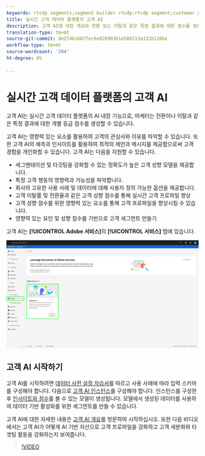 ```yaml
---
keywords: rtcdp segments;segment builder rtcdp;rtcdp segment;customer ai rtcdp
title: 실시간 고객 데이터 플랫폼의 고객 AI
description: 고객 AI에 대한 개요와 전환 또는 이탈과 같은 특정 결과에 대한 점수를 생성하는 데 도움이 되는 방법을 소개합니다.
translation-type: tm+mt
source-git-commit: de2f4b16677ec6e820903b1e586213a132b126be
workflow-type: tm+mt
source-wordcount: '294'
ht-degree: 0%

---
```



# 실시간 고객 데이터 플랫폼의 고객 AI

고객 AI는 실시간 고객 데이터 플랫폼의 AI 내장 기능으로, 마케터는 전환이나 이탈과 같은 특정 결과에 대한 개별 등급 점수를 생성할 수 있습니다.

고객 AI는 영향력 있는 요소를 활용하여 고객의 관심사와 이유를 파악할 수 있습니다. 또한 고객 AI의 예측과 인사이트를 활용하여 최적의 제안과 메시지를 제공함으로써 고객 경험을 개인화할 수 있습니다. 고객 AI는 다음을 지원할 수 있습니다.

* 세그멘테이션 및 타깃팅을 강화할 수 있는 정확도가 높은 고객 성향 모델을 제공합니다.
* 특정 고객 행동의 영향력과 가능성을 파악합니다.
* 회사의 고유한 사용 사례 및 데이터에 대해 사용자 정의 가능한 옵션을 제공합니다.
* 고객 이탈률 및 전환율과 같은 고객 성향 점수를 통해 실시간 고객 프로파일 향상
* 고객 성향 점수를 위한 영향력 있는 요소를 통해 고객 프로파일을 향상시킬 수 있습니다.
* 영향력 있는 요인 및 성향 점수를 기반으로 고객 세그먼트 만들기

고객 AI는 **[!UICONTROL Adobe 서비스]**&#x200B;의 **[!UICONTROL 서비스]** 탭에 있습니다.

![고객 AI 위치](../assets/overview/rtcdp-customer-ai.png)

## 고객 AI 시작하기

고객 AI를 시작하려면 [데이터 사전 설정 자습서](../../intelligent-services/data-preparation.md)를 따르고 사용 사례에 따라 입력 스키마를 구성해야 합니다. 다음으로 [고객 AI 인스턴스](../../intelligent-services/customer-ai/user-guide/configure.md)를 구성해야 합니다. 인스턴스를 구성한 후 [인사이트와 점수](../../intelligent-services/customer-ai/user-guide/discover-insights.md)를 볼 수 있는 모델이 생성됩니다. 모델에서 생성된 데이터를 사용하여 데이터 기반 활성화를 위한 세그먼트를 만들 수 있습니다.

고객 AI에 대한 자세한 내용은 [고객 AI 개요](../../intelligent-services/customer-ai/overview.md)를 방문하여 시작하십시오. 또한 다음 비디오에서는 고객 AI가 어떻게 AI 기반 자산으로 고객 프로파일을 강화하고 고객 세분화와 타겟팅 활동을 강화하는지 보여줍니다.

>[!VIDEO](https://video.tv.adobe.com/v/40374/?quality=12&learn=on)
